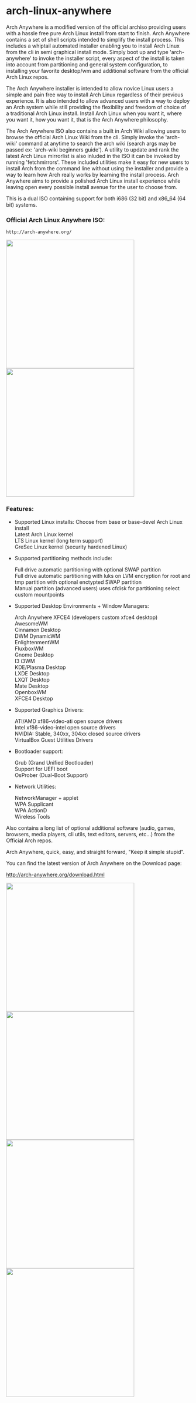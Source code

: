 # arch-linux-anywhere

Arch Anywhere is a modified version of the official archiso providing users with a hassle free pure Arch Linux install from start to finish. Arch Anywhere contains a set of shell scripts intended to simplify the install process. This includes a whiptail automated installer enabling you to install Arch Linux from the cli in semi graphical install mode. Simply boot up and type 'arch-anywhere' to invoke the installer script, every aspect of the install is taken into account from partitioning and general system configuration, to installing your favorite desktop/wm and additional software from the official Arch Linux repos.

The Arch Anywhere installer is intended to allow novice Linux users a simple and pain free way to install Arch Linux regardless of their previous experience. It is also intended to allow advanced users with a way to deploy an Arch system while still providing the flexibility and freedom of choice of a traditional Arch Linux install. Install Arch Linux when you want it, where you want it, how you want it, that is the Arch Anywhere philosophy.

The Arch Anywhere ISO also contains a built in Arch Wiki allowing users to browse the official Arch Linux Wiki from the cli. Simply invoke the 'arch-wiki' command at anytime to search the arch wiki (search args may be passed ex: 'arch-wiki beginners guide'). A utility to update and rank the latest Arch Linux mirrorlist is also inluded in the ISO it can be invoked by running 'fetchmirrors'. These included utilities make it easy for new users to install Arch from the command line without using the installer and provide a way to learn how Arch really works by learning the install process. Arch Anywhere aims to provide a polished Arch Linux install experience while leaving open every possible install avenue for the user to choose from.

This is a dual ISO containing support for both i686 (32 bit) and x86_64 (64 bit) systems.

### Official Arch Linux Anywhere ISO:

	http://arch-anywhere.org/

<p>
  <img src="http://arch-anywhere.org/images/arch-anywhere-splash.png" width="350"/>
  <img src="http://arch-anywhere.org/images/installer/issue.png" width="350"/>
</p>

### Features:

* Supported Linux installs:
	Choose from base or base-devel Arch Linux install <br />
	Latest Arch Linux kernel <br />
	LTS Linux kernel (long term support) <br />
	GreSec Linux kernel (security hardened Linux) <br />

* Supported partitioning methods include:

    Full drive automatic partitioning with optional SWAP partition <br />
    Full drive automatic partitioning with luks on LVM encryption for root and tmp partition with optional enctypted SWAP partition <br />
    Manual partition (advanced users) uses cfdisk for partitioning select custom mountpoints <br />

* Supported Desktop Environments + Window Managers:

    Arch Anywhere XFCE4 (developers custom xfce4 desktop) <br />
    AwesomeWM <br />
    Cinnamon Desktop <br />
    DWM DynamicWM <br />
    EnlightenmentWM <br />
    FluxboxWM <br />
    Gnome Desktop <br />
    I3 i3WM <br />
    KDE/Plasma Desktop <br />
    LXDE Desktop <br />
    LXQT Desktop <br />
    Mate Desktop <br />
    OpenboxWM <br />
    XFCE4 Desktop <br />

* Supported Graphics Drivers:

    ATI/AMD xf86-video-ati open source drivers <br />
    Intel xf86-video-intel open source drivers <br />
    NVIDIA: Stable, 340xx, 304xx closed source drivers <br />
    VirtualBox Guest Utilities Drivers <br />

* Bootloader support:

    Grub (Grand Unified Bootloader) <br />
    Support for UEFI boot <br />
    OsProber (Dual-Boot Support) <br />

* Network Utilities:

    NetworkManager + applet <br />
    WPA Supplicant <br />
    WPA ActionD <br />
    Wireless Tools <br />

Also contains a long list of optional additional software (audio, games, browsers, media players, cli utils, text editors, servers, etc...) from the Official Arch repos.

Arch Anywhere, quick, easy, and straight forward, "Keep it simple stupid".

You can find the latest version of Arch Anywhere on the Download page:

http://arch-anywhere.org/download.html


<p>
  <img src="http://arch-anywhere.org/images/installer/lang.png" width="350"/>
  <img src="http://arch-anywhere.org/images/installer/manual_menu.png" width="350">
  <img src="http://arch-anywhere.org/images/installer/install2.png" width="350"/>
  <img src="http://arch-anywhere.org/images/installer/chroot.png" width="350"/>
</p>
